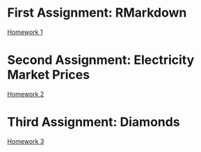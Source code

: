 # First Assignment: RMarkdown
[Homework 1](https://pjournal.github.io/boun01-Umutdilsiz/R.html)

# Second Assignment: Electricity Market Prices
[Homework 2](https://pjournal.github.io/boun01-Umutdilsiz/ssss.html)

# Third Assignment: Diamonds 
[Homework 3](https://pjournal.github.io/boun01-Umutdilsiz/Assignment3.html)
